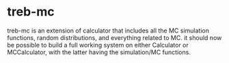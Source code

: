 
treb-mc
=======

treb-mc is an extension of calculator that includes all the MC simulation
functions, random distributions, and everything related to MC. it should now
be possible to build a full working system on either Calculator or MCCalculator,
with the latter having the simulation/MC functions.


